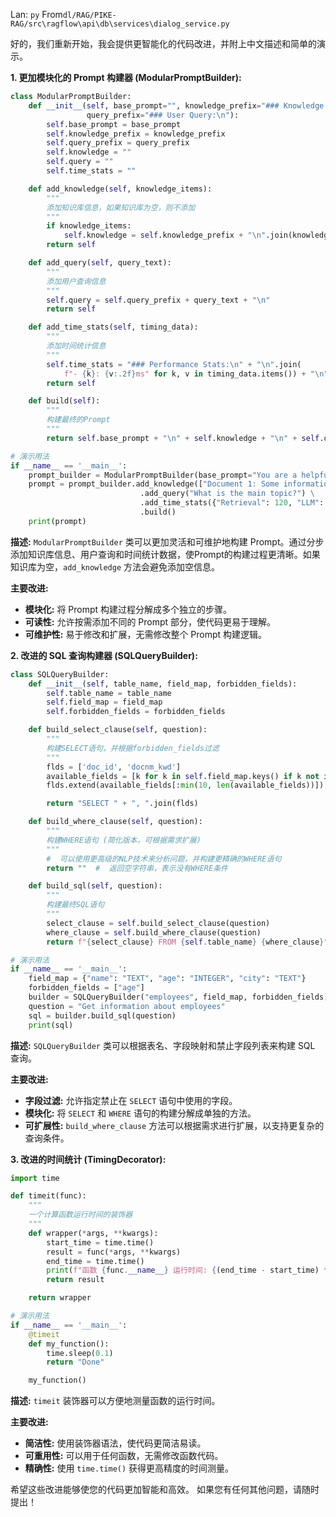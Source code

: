 Lan: `py` From`dl/RAG/PIKE-RAG/src\ragflow\api\db\services\dialog_service.py`

好的，我们重新开始，我会提供更智能化的代码改进，并附上中文描述和简单的演示。

**1. 更加模块化的 Prompt 构建器 (ModularPromptBuilder):**

   ```python
   class ModularPromptBuilder:
       def __init__(self, base_prompt="", knowledge_prefix="### Knowledge Base:\n",
                    query_prefix="### User Query:\n"):
           self.base_prompt = base_prompt
           self.knowledge_prefix = knowledge_prefix
           self.query_prefix = query_prefix
           self.knowledge = ""
           self.query = ""
           self.time_stats = ""

       def add_knowledge(self, knowledge_items):
           """
           添加知识库信息，如果知识库为空，则不添加
           """
           if knowledge_items:
               self.knowledge = self.knowledge_prefix + "\n".join(knowledge_items) + "\n"
           return self

       def add_query(self, query_text):
           """
           添加用户查询信息
           """
           self.query = self.query_prefix + query_text + "\n"
           return self

       def add_time_stats(self, timing_data):
           """
           添加时间统计信息
           """
           self.time_stats = "### Performance Stats:\n" + "\n".join(
               f"- {k}: {v:.2f}ms" for k, v in timing_data.items()) + "\n"
           return self

       def build(self):
           """
           构建最终的Prompt
           """
           return self.base_prompt + "\n" + self.knowledge + "\n" + self.query + "\n" + self.time_stats

   # 演示用法
   if __name__ == '__main__':
       prompt_builder = ModularPromptBuilder(base_prompt="You are a helpful assistant.")
       prompt = prompt_builder.add_knowledge(["Document 1: Some information", "Document 2: More information"]) \
                                .add_query("What is the main topic?") \
                                .add_time_stats({"Retrieval": 120, "LLM": 300}) \
                                .build()
       print(prompt)
   ```

   **描述:**  `ModularPromptBuilder`  类可以更加灵活和可维护地构建 Prompt。通过分步添加知识库信息、用户查询和时间统计数据，使Prompt的构建过程更清晰。如果知识库为空，`add_knowledge`  方法会避免添加空信息。

   **主要改进:**

   *   **模块化:** 将 Prompt 构建过程分解成多个独立的步骤。
   *   **可读性:** 允许按需添加不同的 Prompt 部分，使代码更易于理解。
   *   **可维护性:**  易于修改和扩展，无需修改整个 Prompt 构建逻辑。

**2. 改进的 SQL 查询构建器 (SQLQueryBuilder):**

   ```python
   class SQLQueryBuilder:
       def __init__(self, table_name, field_map, forbidden_fields):
           self.table_name = table_name
           self.field_map = field_map
           self.forbidden_fields = forbidden_fields

       def build_select_clause(self, question):
           """
           构建SELECT语句，并根据forbidden_fields过滤
           """
           flds = ['doc_id', 'docnm_kwd']
           available_fields = [k for k in self.field_map.keys() if k not in self.forbidden_fields]
           flds.extend(available_fields[:min(10, len(available_fields))])

           return "SELECT " + ", ".join(flds)

       def build_where_clause(self, question):
           """
           构建WHERE语句 (简化版本，可根据需求扩展)
           """
           #  可以使用更高级的NLP技术来分析问题，并构建更精确的WHERE语句
           return ""  #  返回空字符串，表示没有WHERE条件

       def build_sql(self, question):
           """
           构建最终SQL语句
           """
           select_clause = self.build_select_clause(question)
           where_clause = self.build_where_clause(question)
           return f"{select_clause} FROM {self.table_name} {where_clause}"

   # 演示用法
   if __name__ == '__main__':
       field_map = {"name": "TEXT", "age": "INTEGER", "city": "TEXT"}
       forbidden_fields = ["age"]
       builder = SQLQueryBuilder("employees", field_map, forbidden_fields)
       question = "Get information about employees"
       sql = builder.build_sql(question)
       print(sql)
   ```

   **描述:**  `SQLQueryBuilder`  类可以根据表名、字段映射和禁止字段列表来构建 SQL 查询。

   **主要改进:**

   *   **字段过滤:** 允许指定禁止在 `SELECT` 语句中使用的字段。
   *   **模块化:**  将 `SELECT` 和 `WHERE` 语句的构建分解成单独的方法。
   *   **可扩展性:**  `build_where_clause`  方法可以根据需求进行扩展，以支持更复杂的查询条件。

**3. 改进的时间统计 (TimingDecorator):**

   ```python
   import time

   def timeit(func):
       """
       一个计算函数运行时间的装饰器
       """
       def wrapper(*args, **kwargs):
           start_time = time.time()
           result = func(*args, **kwargs)
           end_time = time.time()
           print(f"函数 {func.__name__} 运行时间: {(end_time - start_time) * 1000:.2f} ms")
           return result

       return wrapper

   # 演示用法
   if __name__ == '__main__':
       @timeit
       def my_function():
           time.sleep(0.1)
           return "Done"

       my_function()
   ```

   **描述:**  `timeit`  装饰器可以方便地测量函数的运行时间。

   **主要改进:**

   *   **简洁性:** 使用装饰器语法，使代码更简洁易读。
   *   **可重用性:**  可以用于任何函数，无需修改函数代码。
   *   **精确性:**  使用 `time.time()`  获得更高精度的时间测量。

希望这些改进能够使您的代码更加智能和高效。 如果您有任何其他问题，请随时提出！
